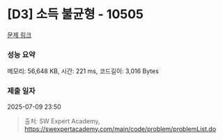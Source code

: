 # [D3] 소득 불균형 - 10505 

[문제 링크](https://swexpertacademy.com/main/code/problem/problemDetail.do?contestProbId=AXNP4CvauaMDFAXS) 

### 성능 요약

메모리: 56,648 KB, 시간: 221 ms, 코드길이: 3,016 Bytes

### 제출 일자

2025-07-09 23:50



> 출처: SW Expert Academy, https://swexpertacademy.com/main/code/problem/problemList.do